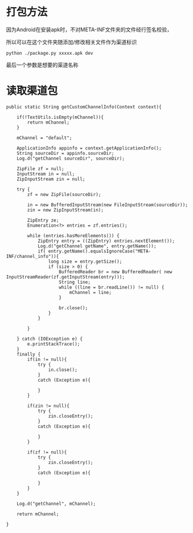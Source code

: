 # 打包方法

因为Android在安装apk时，不对META-INF文件夹的文件经行签名校验，

所以可以在这个文件夹随添加/修改相关文件作为渠道标识


	python ./package.py xxxxx.apk dev



最后一个参数是想要的渠道名称


# 读取渠道包





	public static String getCustomChannelInfo(Context context){

        if(!TextUtils.isEmpty(mChannel)){
            return mChannel;
        }

        mChannel = "default";

        ApplicationInfo appinfo = context.getApplicationInfo();
        String sourceDir = appinfo.sourceDir;
        Log.d("getChannel sourceDir", sourceDir);

        ZipFile zf = null;
        InputStream in = null;
        ZipInputStream zin = null;

        try {
            zf = new ZipFile(sourceDir);

            in = new BufferedInputStream(new FileInputStream(sourceDir));
            zin = new ZipInputStream(in);

            ZipEntry ze;
            Enumeration<?> entries = zf.entries();

            while (entries.hasMoreElements()) {
                ZipEntry entry = ((ZipEntry) entries.nextElement());
                Log.d("getChannel getName", entry.getName());
                if( entry.getName().equalsIgnoreCase("META-INF/channel_info")){
                    long size = entry.getSize();
                    if (size > 0) {
                        BufferedReader br = new BufferedReader( new InputStreamReader(zf.getInputStream(entry)));
                        String line;
                        while ((line = br.readLine()) != null) {
                            mChannel = line;
                        }

                        br.close();
                    }
                }

            }

        } catch (IOException e) {
            e.printStackTrace();
        }
        finally {
            if(in != null){
                try {
                    in.close();
                }
                catch (Exception e){

                }
            }

            if(zin != null){
                try {
                    zin.closeEntry();
                }
                catch (Exception e){

                }
            }

            if(zf != null){
                try {
                    zin.closeEntry();
                }
                catch (Exception e){

                }
            }
        }

        Log.d("getChannel", mChannel);

        return mChannel;

    }
